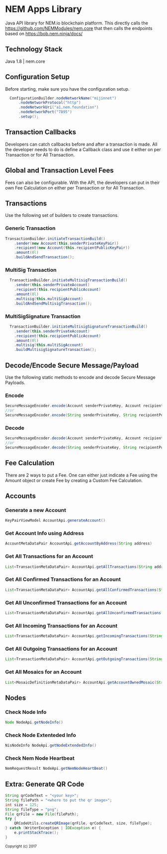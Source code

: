 # NEM Apps Library

Java API library for NEM.io blockchain platform. This directly calls the https://github.com/NEMModules/nem.core that then calls the endpoints based on https://bob.nem.ninja/docs/

<h2>Technology Stack</h2>

Java 1.8 | nem.core

<h2>Configuration Setup</h2>

Before starting, make sure you have the configuration setup.

```java
  ConfigurationBuilder.nodeNetworkName("mijinnet")
      .nodeNetworkProtocol("http")
      .nodeNetworkUri("a1.nem.foundation")
      .nodeNetworkPort("7895")
      .setup();
```

<h2>Transaction Callbacks</h2>

Developers can catch callbacks before and after a transaction is made. All the developer needs to do is define a Callback class and use it either on per Transaction or for All Transaction.

<h2>Global and Transaction Level Fees</h2>

Fees can also be configurable. With the API, the developers can put in their own Fee Calculation on either per Transaction or for All Transaction.

<h2>Transactions</h2>

Use the following set of builders to create transactions.
          
<h3>Generic Transaction</h3>

```java
TransactionBuilder.initiateTransactionBuild()
    .sender(new Account(this.senderPrivateKeyPair))
    .recipient(new Account(this.recipientPublicKeyPair))
    .amount(0l)
    .buildAndSendTransaction();
```  


<h3>MultiSig Transaction</h3>

```java
  TransactionBuilder.initiateMultisigTransactionBuild()
    .sender(this.senderPrivateAccount)
    .recipient(this.recipientPublicAccount)
    .amount(0l)
    .multisig(this.multiSigAccount)
    .buildAndSendMultisigTransaction();
  ```  
  
<h3>MultiSigSignature Transaction</h3>

```java
  TransactionBuilder.initiateMultisigSignatureTransactionBuild()
    .sender(this.senderPrivateAccount)
    .recipient(this.recipientPublicAccount)
    .amount(0l)
    .multisig(this.multiSigAccount)
    .buildMultisigSignatureTransaction();
  ```  
  
<h2>Decode/Encode Secure Message/Payload</h2>

Use the following static methods to encode and decode Secure Message Payloads.

<h3>Encode</h3>

```java
SecureMessageEncoder.encode(Account senderPrivateKey, Account recipientPublicKey, String message) 
//or 
SecureMessageEncoder.encode(String senderPrivateKey, String recipientPublicKey, String message) 
```
<h3>Decode</h3>

```java
SecureMessageEncoder.decode(Account senderPrivateKey, Account recipientPublicKey, String encryptedPayload) 
//or 
SecureMessageEncoder.decode(String senderPrivateKey, String recipientPublicKey, String encryptedPayload) 
```

<h2>Fee Calculation</h2>

There are 2 ways to put a Fee. One can either just indicate a Fee using the Amount object or create Fee by creating a Custom Fee Calculation.

<h2>Accounts</h2>
<h3>Generate a new Account</h3>

```java
KeyPairViewModel AccountApi.generateAccount()
```

<h3>Get Account Info using Address</h3>

```java
AccountMetaDataPair AccountApi.getAccountByAddress(String address) 
```

<h3>Get All Transactions for an Account</h3>

```java
List<TransactionMetaDataPair> AccountApi.getAllTransactions(String address)
```

<h3>Get All Confirmed Transactions for an Account</h3>

```java
List<TransactionMetaDataPair> AccountApi.getAllConfirmedTransactions(String address)
```

<h3>Get All Unconfirmed Transactions for an Account</h3>

```java
List<TransactionMetaDataPair> AccountApi.getAllUnconfirmedTransactions(String address)
```

<h3>Get All Incoming Transactions for an Account</h3>

```java
List<TransactionMetaDataPair> AccountApi.getIncomingTransactions(String address)
```

<h3>Get All Outgoing Transactions for an Account</h3>

```java
List<TransactionMetaDataPair> AccountApi.getOutgoingTransactions(String address)
```

<h3>Get All Mosaics for an Account</h3>

```java
List<MosaicDefinitionMetaDataPair> AccountApi.getAccountOwnedMosaic(String address)
```

<h2>Nodes</h2>
<h3>Check Node Info</h3>

```java
Node NodeApi.getNodeInfo()
```

<h3>Check Node Extenteded Info</h3>

```java
NisNodeInfo NodeApi.getNodeExtendedInfo()
```


<h3>Check Nem Node Heartbeat</h3>

```java
NemRequestResult NodeApi.getNemNodeHeartBeat()
```

<h2>Extra: Generate QR Code</h2>

```java
String qrCodeText = "<your key>";
String filePath = "<where to put the qr image>";
int size = 125;
String fileType = "png";
File qrFile = new File(filePath);
try {
    QRCodeUtils.createQRImage(qrFile, qrCodeText, size, fileType);
} catch (WriterException | IOException e) {
    e.printStackTrace();
}
```



<sub>Copyright (c) 2017</sub>
